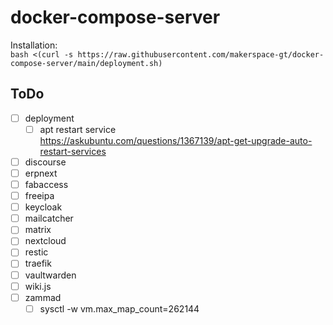 # docker-compose-server

Installation:  
`bash <(curl -s https://raw.githubusercontent.com/makerspace-gt/docker-compose-server/main/deployment.sh)`

## ToDo

- [ ] deployment
  - [ ] apt restart service  
        https://askubuntu.com/questions/1367139/apt-get-upgrade-auto-restart-services
- [ ] discourse
- [ ] erpnext
- [ ] fabaccess
- [ ] freeipa
- [ ] keycloak
- [ ] mailcatcher
- [ ] matrix
- [ ] nextcloud
- [ ] restic
- [ ] traefik
- [ ] vaultwarden
- [ ] wiki.js
- [ ] zammad
  - [ ] sysctl -w vm.max_map_count=262144